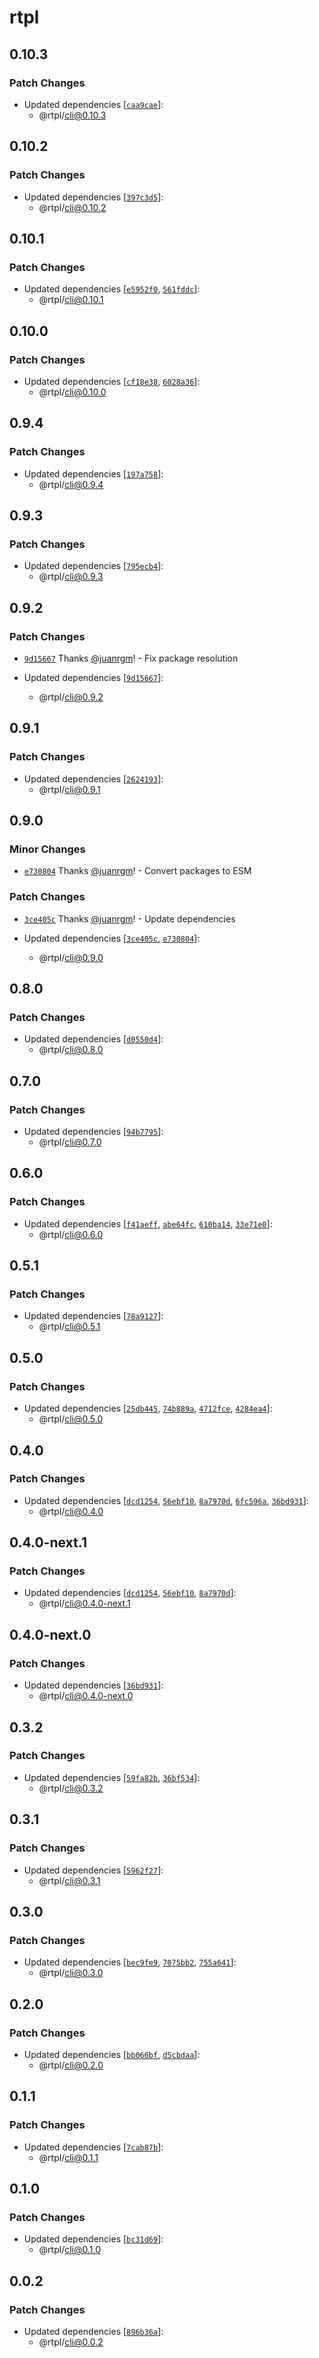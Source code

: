 # rtpl

## 0.10.3

### Patch Changes

- Updated dependencies [[`caa9cae`](https://github.com/swordev/rtpl/commit/caa9cae6088c8e3f337532eabeba3c52e4ac01a7)]:
  - @rtpl/cli@0.10.3

## 0.10.2

### Patch Changes

- Updated dependencies [[`397c3d5`](https://github.com/swordev/rtpl/commit/397c3d548e66fa4294c79ac183259d0b0366318a)]:
  - @rtpl/cli@0.10.2

## 0.10.1

### Patch Changes

- Updated dependencies [[`e5952f0`](https://github.com/swordev/rtpl/commit/e5952f0d794c8664c003b7af7a986154a1c880e5), [`561fddc`](https://github.com/swordev/rtpl/commit/561fddcb6aeb52d3d546f22e7ffa7187b8f9912f)]:
  - @rtpl/cli@0.10.1

## 0.10.0

### Patch Changes

- Updated dependencies [[`cf18e38`](https://github.com/swordev/rtpl/commit/cf18e3828359c79566fe4ea164baaea9488265ac), [`6028a36`](https://github.com/swordev/rtpl/commit/6028a36417c4078db3fb6ec96c296a931a6d6a95)]:
  - @rtpl/cli@0.10.0

## 0.9.4

### Patch Changes

- Updated dependencies [[`197a758`](https://github.com/swordev/rtpl/commit/197a758a57b6a679be1e67b0be38a3eb0c04facd)]:
  - @rtpl/cli@0.9.4

## 0.9.3

### Patch Changes

- Updated dependencies [[`795ecb4`](https://github.com/swordev/rtpl/commit/795ecb4b27affdeae39a4f0e4d2d2ecdd8522348)]:
  - @rtpl/cli@0.9.3

## 0.9.2

### Patch Changes

- [`9d15667`](https://github.com/swordev/rtpl/commit/9d15667bb21dd5f3ad89b98100ccae7783d8478a) Thanks [@juanrgm](https://github.com/juanrgm)! - Fix package resolution

- Updated dependencies [[`9d15667`](https://github.com/swordev/rtpl/commit/9d15667bb21dd5f3ad89b98100ccae7783d8478a)]:
  - @rtpl/cli@0.9.2

## 0.9.1

### Patch Changes

- Updated dependencies [[`2624193`](https://github.com/swordev/rtpl/commit/2624193c0109ff0c17aec88167df3bb0ff8ed901)]:
  - @rtpl/cli@0.9.1

## 0.9.0

### Minor Changes

- [`e730804`](https://github.com/swordev/rtpl/commit/e73080464b0dcd5ca09aec0b34bd23c92c1d21a5) Thanks [@juanrgm](https://github.com/juanrgm)! - Convert packages to ESM

### Patch Changes

- [`3ce405c`](https://github.com/swordev/rtpl/commit/3ce405c18dafb1b8206bbbab68dbbd5cb6378218) Thanks [@juanrgm](https://github.com/juanrgm)! - Update dependencies

- Updated dependencies [[`3ce405c`](https://github.com/swordev/rtpl/commit/3ce405c18dafb1b8206bbbab68dbbd5cb6378218), [`e730804`](https://github.com/swordev/rtpl/commit/e73080464b0dcd5ca09aec0b34bd23c92c1d21a5)]:
  - @rtpl/cli@0.9.0

## 0.8.0

### Patch Changes

- Updated dependencies [[`d0550d4`](https://github.com/swordev/rtpl/commit/d0550d49d45b30c94eafb4ecf20ce94f1cc14681)]:
  - @rtpl/cli@0.8.0

## 0.7.0

### Patch Changes

- Updated dependencies [[`94b7795`](https://github.com/swordev/rtpl/commit/94b7795108d156f0873fc4b48d15a4b4965eda1b)]:
  - @rtpl/cli@0.7.0

## 0.6.0

### Patch Changes

- Updated dependencies [[`f41aeff`](https://github.com/swordev/rtpl/commit/f41aeffb948b17cff3772dc531e726e60cfff823), [`abe64fc`](https://github.com/swordev/rtpl/commit/abe64fcaab3558a076e0053d4c6cb57cd67fc21f), [`610ba14`](https://github.com/swordev/rtpl/commit/610ba146cb9934c2633772f6cc9a73f53073bd2e), [`33e71e0`](https://github.com/swordev/rtpl/commit/33e71e07807ec161dd61b6f745741acd50107f52)]:
  - @rtpl/cli@0.6.0

## 0.5.1

### Patch Changes

- Updated dependencies [[`78a9127`](https://github.com/swordev/rtpl/commit/78a91275a25ae248b8dff21b80650389dd608f99)]:
  - @rtpl/cli@0.5.1

## 0.5.0

### Patch Changes

- Updated dependencies [[`25db445`](https://github.com/swordev/rtpl/commit/25db445d648dd0a946733e8276ca93614e3e52c9), [`74b889a`](https://github.com/swordev/rtpl/commit/74b889aa1b93fb6a27dac2547f7ab670a9969824), [`4712fce`](https://github.com/swordev/rtpl/commit/4712fcea2e8d8e5711646256903ac539374c7a0c), [`4284ea4`](https://github.com/swordev/rtpl/commit/4284ea40bfe5e8c005372f6c5c2c653fcf526bb3)]:
  - @rtpl/cli@0.5.0

## 0.4.0

### Patch Changes

- Updated dependencies [[`dcd1254`](https://github.com/swordev/rtpl/commit/dcd1254f01072914a85aa8bf0891479ee772b8b7), [`56ebf10`](https://github.com/swordev/rtpl/commit/56ebf106ebdcd9bd6861e1796e38e93a6860d3c0), [`8a7970d`](https://github.com/swordev/rtpl/commit/8a7970d2289d2d19ec1c7201ba132d15bbab7392), [`6fc596a`](https://github.com/swordev/rtpl/commit/6fc596a71e5c1a18257b98059e634c7defed5ee5), [`36bd931`](https://github.com/swordev/rtpl/commit/36bd9314b44fcda483273196ca54ca8d708dbd3f)]:
  - @rtpl/cli@0.4.0

## 0.4.0-next.1

### Patch Changes

- Updated dependencies [[`dcd1254`](https://github.com/swordev/rtpl/commit/dcd1254f01072914a85aa8bf0891479ee772b8b7), [`56ebf10`](https://github.com/swordev/rtpl/commit/56ebf106ebdcd9bd6861e1796e38e93a6860d3c0), [`8a7970d`](https://github.com/swordev/rtpl/commit/8a7970d2289d2d19ec1c7201ba132d15bbab7392)]:
  - @rtpl/cli@0.4.0-next.1

## 0.4.0-next.0

### Patch Changes

- Updated dependencies [[`36bd931`](https://github.com/swordev/rtpl/commit/36bd9314b44fcda483273196ca54ca8d708dbd3f)]:
  - @rtpl/cli@0.4.0-next.0

## 0.3.2

### Patch Changes

- Updated dependencies [[`59fa82b`](https://github.com/swordev/rtpl/commit/59fa82bfc791321dbd09c4dea48117187502a019), [`36bf534`](https://github.com/swordev/rtpl/commit/36bf534c31572d6e358b9c7f7e0f0e59f305c638)]:
  - @rtpl/cli@0.3.2

## 0.3.1

### Patch Changes

- Updated dependencies [[`5962f27`](https://github.com/swordev/rtpl/commit/5962f273a268439dfcf956fdc1581d07366e7b13)]:
  - @rtpl/cli@0.3.1

## 0.3.0

### Patch Changes

- Updated dependencies [[`bec9fe9`](https://github.com/swordev/rtpl/commit/bec9fe93a7dcb80e9bc0af6923df2c465acac79f), [`7075bb2`](https://github.com/swordev/rtpl/commit/7075bb27af0c7b05d3a4369f58c4bfc891d8182b), [`755a641`](https://github.com/swordev/rtpl/commit/755a641bc7e5927792706fe0d1010afbf953139d)]:
  - @rtpl/cli@0.3.0

## 0.2.0

### Patch Changes

- Updated dependencies [[`bb066bf`](https://github.com/swordev/rtpl/commit/bb066bfb56ffbbbadf77121e00ebcdd8b2599fd4), [`d5cbdaa`](https://github.com/swordev/rtpl/commit/d5cbdaa9a39b1c3d3bc668137e7b7f09069ff178)]:
  - @rtpl/cli@0.2.0

## 0.1.1

### Patch Changes

- Updated dependencies [[`7cab87b`](https://github.com/swordev/rtpl/commit/7cab87bf7a11395eb13a83fa042d2d4b363c798b)]:
  - @rtpl/cli@0.1.1

## 0.1.0

### Patch Changes

- Updated dependencies [[`bc31d69`](https://github.com/swordev/rtpl/commit/bc31d69303a14fb767777d3403a2ee5c364069de)]:
  - @rtpl/cli@0.1.0

## 0.0.2

### Patch Changes

- Updated dependencies [[`896b36a`](https://github.com/swordev/rtpl/commit/896b36a5eeeee48086ad73796632c2f36d91a571)]:
  - @rtpl/cli@0.0.2
